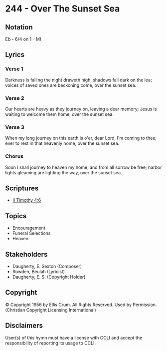 # 244 - Over The Sunset Sea

## Notation

Eb - 6/4 on 1 - MI

## Lyrics

### Verse 1

Darkness is falling the night draweth nigh, shadows fall dark on the lea; voices of saved ones are beckoning come, over the sunset sea.

### Verse 2

Our hearts are heavy as they journey on, leaving a dear memory; Jesus is waiting to welcome them home, over the sunset sea.

### Verse 3

When my long journey on this earth is o'er, dear Lord, I'm coming to thee; ever to rest in that heavenly home, over the sunset sea.

### Chorus

Soon I shall journey to heaven my home, and from all sorrow be free; harbor lights gleaming are lighting the way, over the sunset sea.


## Scriptures

- [II Timothy 4:6](https://www.biblegateway.com/passage/?search=II%20Timothy%204%3A6)

## Topics

- Encouragement
- Funeral Selections
- Heaven

## Stakeholders

- Daugherty, E. Sexton (Composer)
- Rowden, Beulah (Lyricist)
- Daugherty, E. S. (Copyright Holder)

## Copyright

© Copyright 1956 by Ellis Crum. All Rights Reserved. Used by Permission.
(Christian Copyright Licensing International)

## Disclaimers

User(s) of this hymn must have a license with CCLI and accept the responsibility of reporting its usage to CCLI.

